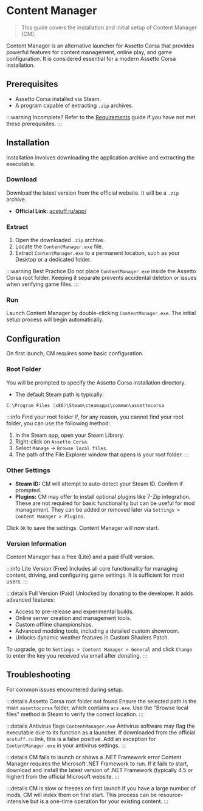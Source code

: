 # Content Manager

> This guide covers the installation and initial setup of Content Manager (CM).

Content Manager is an alternative launcher for Assetto Corsa that provides powerful features for content management, online play, and game configuration. It is considered essential for a modern Assetto Corsa installation.

## Prerequisites

- Assetto Corsa installed via Steam.
- A program capable of extracting `.zip` archives.

:::warning Incomplete?
Refer to the [Requirements](../requirements) guide if you have not met these prerequisites.
:::

## Installation

Installation involves downloading the application archive and extracting the executable.

### Download

Download the latest version from the official website. It will be a `.zip` archive.

- **Official Link:** [acstuff.ru/app/](https://acstuff.ru/app/)

### Extract

1. Open the downloaded `.zip` archive.
2. Locate the `ContentManager.exe` file.
3. Extract `ContentManager.exe` to a permanent location, such as your Desktop or a dedicated folder.

:::warning Best Practice
Do not place `ContentManager.exe` inside the Assetto Corsa root folder. Keeping it separate prevents accidental deletion or issues when verifying game files.
:::

### Run

Launch Content Manager by double-clicking `ContentManager.exe`. The initial setup process will begin automatically.

## Configuration

On first launch, CM requires some basic configuration.

### Root Folder

You will be prompted to specify the Assetto Corsa installation directory.

- The default Steam path is typically:

```powershell
C:\Program Files (x86)\Steam\steamapps\common\assettocorsa
```

:::info Find your root folder
If, for any reason, you cannot find your root folder, you can use the following method:
1. In the Steam app, open your Steam Library.
2. Right-click on `Assetto Corsa`.
3. Select `Manage` -> `Browse local files`.
4. The path of the File Explorer window that opens is your root folder.
:::

### Other Settings

- **Steam ID:** CM will attempt to auto-detect your Steam ID. Confirm if prompted.
- **Plugins:** CM may offer to install optional plugins like 7-Zip integration. These are not required for basic functionality but can be useful for mod management. They can be added or removed later via `Settings > Content Manager > Plugins`.

Click `OK` to save the settings. Content Manager will now start.

### Version Information

Content Manager has a free (Lite) and a paid (Full) version.

:::info Lite Version (Free)
Includes all core functionality for managing content, driving, and configuring game settings. It is sufficient for most users.
:::

:::details Full Version (Paid)
Unlocked by donating to the developer. It adds advanced features:
- Access to pre-release and experimental builds.
- Online server creation and management tools.
- Custom offline championships.
- Advanced modding tools, including a detailed custom showroom.
- Unlocks dynamic weather features in Custom Shaders Patch.

To upgrade, go to `Settings > Content Manager > General` and click `Change` to enter the key you received via email after donating.
:::

## Troubleshooting

For common issues encountered during setup.

:::details Assetto Corsa root folder not found
Ensure the selected path is the main `assettocorsa` folder, which contains `acs.exe`. Use the "Browse local files" method in Steam to verify the correct location.
:::

:::details Antivirus flags `ContentManager.exe`
Antivirus software may flag the executable due to its function as a launcher. If downloaded from the official `acstuff.ru` link, this is a false positive. Add an exception for `ContentManager.exe` in your antivirus settings.
:::

:::details CM fails to launch or shows a .NET Framework error
Content Manager requires the Microsoft .NET Framework to run. If it fails to start, download and install the latest version of .NET Framework (typically 4.5 or higher) from the official Microsoft website.
:::

:::details CM is slow or freezes on first launch
If you have a large number of mods, CM will index them on first start. This process can be resource-intensive but is a one-time operation for your existing content.
:::